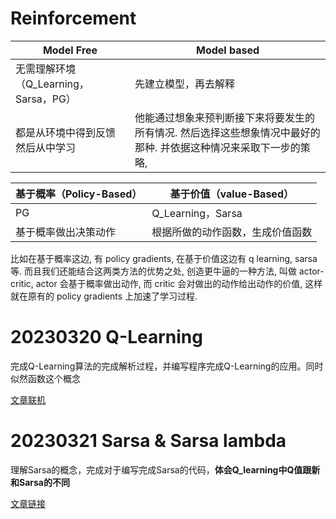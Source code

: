 # Reinforcement

| Model Free                            | Model based                                                  |
| ------------------------------------- | ------------------------------------------------------------ |
| 无需理解环境（Q_Learning，Sarsa，PG） | 先建立模型，再去解释                                         |
| 都是从环境中得到反馈然后从中学习      | 他能通过想象来预判断接下来将要发生的所有情况. 然后选择这些想象情况中最好的那种. 并依据这种情况来采取下一步的策略, |



| 基于概率（Policy-Based） | 基于价值（value-Based）          |
| ------------------------ | -------------------------------- |
| PG                       | Q_Learning，Sarsa                |
| 基于概率做出决策动作     | 根据所做的动作函数，生成价值函数 |

比如在基于概率这边, 有 policy gradients, 在基于价值这边有 q learning, sarsa 等. 而且我们还能结合这两类方法的优势之处, 创造更牛逼的一种方法, 叫做 actor-critic, actor 会基于概率做出动作, 而 critic 会对做出的动作给出动作的价值, 这样就在原有的 policy gradients 上加速了学习过程.

# 20230320 Q-Learning

完成Q-Learning算法的完成解析过程，并编写程序完成Q-Learning的应用。同时似然函数这个概念

[文章联机](https://github.com/ShawnZL/Reinforcement/blob/master/Q_Learning/Q_Learning.md)

# 20230321 Sarsa & Sarsa lambda

理解Sarsa的概念，完成对于编写完成Sarsa的代码，**体会Q_learning中Q值跟新和Sarsa的不同**

[文章链接](https://blog.csdn.net/zuzhiang/article/details/103180841)
